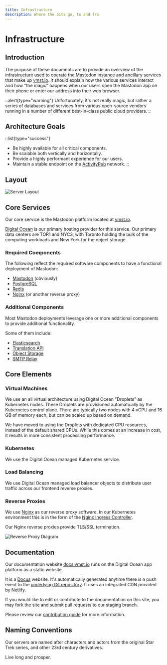 ```yaml
---
title: Infrastructure
description: Where the bits go, to and fro
---
```


# Infrastructure

## Introduction

The purpose of these documents are to provide an overview of the infrastructure used to operate the Mastodon instance and ancillary services that make up [vmst.io](https://vmst.io).
It should explain how the various services interact and how "the magic" happens when our users open the Mastodon app on their phone or enter our address into their web browser.

::alert{type="warning"}
Unfortunately, it's not really magic, but rather a series of databases and services from various open-source vendors running in a number of different best-in-class public cloud providers.
::

## Architecture Goals

::list{type="success"}
- Be highly available for all critical components.
- Be scalable both vertically and horizontally.
- Provide a highly performant experience for our users.
- Maintain a stable endpoint on the [ActivityPub](https://activitypub.rocks) network.
::

## Layout

![Server Layout](/vmstio-simple.png)

## Core Services

Our core service is the Mastodon platform located at [vmst.io](https://vmst.io).

[Digital Ocean](https://www.digitalocean.com) is our primary hosting provider for this service.
Our primary data centers are TOR1 and NYC3, with Toronto holding the bulk of the computing workloads and New York for the object storage.

### Required Components

The following reflect the required software components to have a functional deployment of Mastodon:

- [Mastodon](https://github.com/mastodon/mastodon) (obviously)
- [PostgreSQL](https://www.postgresql.org/)
- [Redis](https://redis.io/)
- [Nginx](https://nginx.org/) (or another reverse proxy)

### Additional Components

Most Mastodon deployments leverage one or more additional components to provide additional functionality.

Some of them include:

- [Elasticsearch](https://en.wikipedia.org/wiki/Elasticsearch)
- [Translation API](https://www.nature.com/articles/s41467-020-18073-9)
- [Object Storage](https://en.wikipedia.org/wiki/Object_storage)
- [SMTP Relay](https://en.wikipedia.org/wiki/Simple_Mail_Transfer_Protocol)

## Core Elements

### Virtual Machines

We use an all virtual architecture using Digital Ocean "Droplets" as Kubernetes nodes.
These Droplets are provisioned automatically by the Kubernetes control plane.
There are typically two nodes with 4 vCPU and 16 GB of memory each, but can be scaled up based on demand.

We have moved to using the Droplets with dedicated CPU resources, instead of the default shared CPUs.
While this comes at an increase in cost, it results in more consistent processing performance.

### Kubernetes

We use the Digital Ocean managed Kubernetes service.

### Load Balancing

We use Digital Ocean managed load balancer objects to distribute user traffic across our frontend reverse proxies.

### Reverse Proxies

We use [Nginx](https://www.nginx.com) as our reverse proxy software.
In our Kubernetes environment this is in the form of the [Nginx Ingress Controller](https://kubernetes.github.io/ingress-nginx/).

Our Nginx reverse proxies provide TLS/SSL termination.

![Reverse Proxy Diagram](/reverse-proxy.png)

## Documentation

Our documentation website [docs.vmst.io](https://docs.vmst.io) runs on the Digital Ocean app platform as a static website.

It is a [Docus](https://docus.dev) website.
It's automatically generated anytime there is a push event to the [underlying Git repository](https://github.com/vmstan/vmstio).
It uses an integrated CDN provided by Netlify.

If you would like to edit or contribute to the documentation on this site, you may fork the site and submit pull requests to our staging branch.

Please review our [contribution guide](https://github.com/vmstan/vmstio/docs.vmst.io/README.md) for more information.

## Naming Conventions

Our servers are named after characters and actors from the original Star Trek series, and other 23rd century derivatives.

Live long and prosper.

